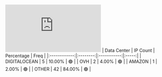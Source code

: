 ![Diagramm](https://github.com/obajay/StateSync-snapshots/blob/main/Projects/Realio/1/README.md)
| Data Center | IP Count | Percentage | Freq |
|:------------:|:--------:|:-----------:|:-----:|
| DIGITALOCEAN | 5 | 10.00% | 🟢 |
| OVH | 2 | 4.00% | 🟢 |
| AMAZON | 1 | 2.00% | 🟢 |
| OTHER | 42 | 84.00% | 🟢 |